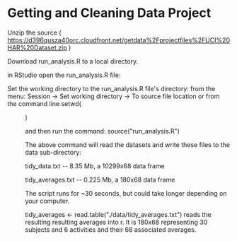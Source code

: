Getting and Cleaning Data Project
==========================================


Unzip the source ( https://d396qusza40orc.cloudfront.net/getdata%2Fprojectfiles%2FUCI%20HAR%20Dataset.zip )

Download run_analysis.R to a local directory.

in RStudio open the run_analysis.R file: 

Set the working directory to the run_analysis.R file's directory:
from the menu: Session -> Set working directory -> To source file location
or from the command line setwd(<dir>)

and then run the command: source("run_analysis.R")

The above command will read the datasets and write these files to the data sub-directory:

tidy_data.txt -- 8.35 Mb, a 10299x68 data frame

tidy_averages.txt -- 0.225 Mb, a 180x68 data frame

The script runs for ~30 seconds, but could take longer depending on your computer.

tidy_averages <- read.table("./data/tidy_averages.txt") reads the resulting resulting averages into r. It is 180x68 representing 30 subjects and 6 activities and their 68 associated averages.
